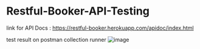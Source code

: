 # Restful-Booker-API-Testing

link for API Docs : https://restful-booker.herokuapp.com/apidoc/index.html

test result on postman collection runner
![image](https://github.com/user-attachments/assets/86289839-6006-4caf-9c70-50133c2db351)

